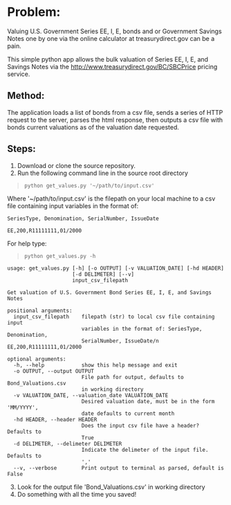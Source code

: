 

# Problem:

Valuing U.S. Government Series EE, I, E, bonds and or Government Savings Notes one by one via the online calculator at treasurydirect.gov can be a pain.

This simple python app allows the bulk valuation of Series EE, I, E, and Savings Notes via the http://www.treasurydirect.gov/BC/SBCPrice pricing service.


## Method:
The application loads a list of bonds from a csv file, sends a series of HTTP request to the server, parses the html response, then outputs a csv file with bonds current valuations as of the valuation date requested.

## Steps:

1. Download or clone the source repository.
2. Run the following command line in the source root directory

>`python get_values.py '~/path/to/input.csv'`

Where '~/path/to/input.csv' is the filepath on your local machine to a csv file containing input variables in the format of:

`SeriesType, Denomination, SerialNumber, IssueDate`

`EE,200,R11111111,01/2000`

For help type:

>`python get_values.py -h`

```
usage: get_values.py [-h] [-o OUTPUT] [-v VALUATION_DATE] [-hd HEADER]
                     [-d DELIMETER] [--v]
                     input_csv_filepath

Get valuation of U.S. Government Bond Series EE, I, E, and Savings Notes

positional arguments:
  input_csv_filepath    filepath (str) to local csv file containing input
                        variables in the format of: SeriesType, Denomination,
                        SerialNumber, IssueDate/n EE,200,R11111111,01/2000

optional arguments:
  -h, --help            show this help message and exit
  -o OUTPUT, --output OUTPUT
                        File path for output, defaults to Bond_Valuations.csv
                        in working directory
  -v VALUATION_DATE, --valuation_date VALUATION_DATE
                        Desired valuation date, must be in the form 'MM/YYYY',
                        date defaults to current month
  -hd HEADER, --header HEADER
                        Does the input csv file have a header? Defaults to
                        True
  -d DELIMETER, --delimeter DELIMETER
                        Indicate the delimeter of the input file. Defaults to
                        ','
  --v, --verbose        Print output to terminal as parsed, default is False
```

3. Look for the output file 'Bond_Valuations.csv' in working directory
4. Do something with all the time you saved!





